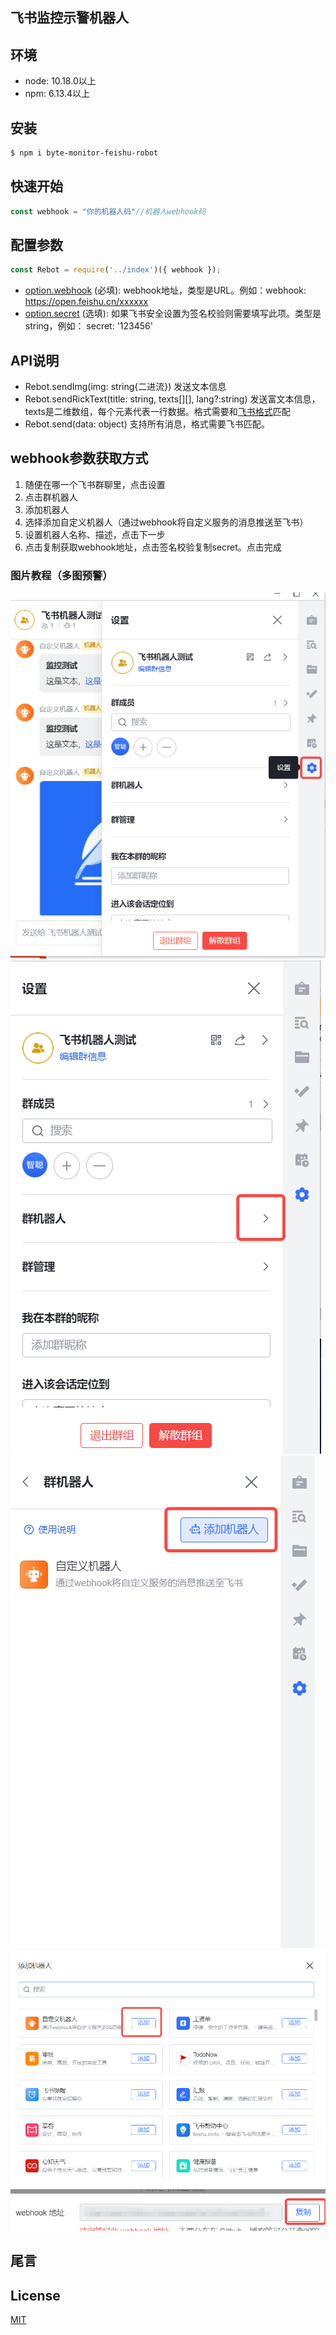 ## 飞书监控示警机器人
## 环境
* node: 10.18.0以上
* npm: 6.13.4以上

## 安装
```bash
$ npm i byte-monitor-feishu-robot
```

## 快速开始
```js
const webhook = "你的机器人码"//机器人webhook码
```

## 配置参数
```js
const Rebot = require('../index')({ webhook });
```
* [option.webhook](#webhook参数获取方式) (必填): webhook地址，类型是URL。例如：webhook: https://open.feishu.cn/xxxxxx
* [option.secret](#webhook参数获取方式) (选填): 如果飞书安全设置为签名校验则需要填写此项。类型是string，例如： secret: '123456'

## API说明
* Rebot.sendImg(img: string{二进流}) 发送文本信息
* Rebot.sendRickText(title: string, texts[][], lang?:string) 发送富文本信息， texts是二维数组，每个元素代表一行数据。格式需要和[飞书格式](https://open.feishu.cn/document/ukTMukTMukTM/uMDMxEjLzATMx4yMwETM#c48c9c2a)匹配
* Rebot.send(data: object) 支持所有消息，格式需要飞书匹配。

## webhook参数获取方式
1. 随便在哪一个飞书群聊里，点击设置
2. 点击群机器人
3. 添加机器人
4. 选择添加自定义机器人（通过webhook将自定义服务的消息推送至飞书）
5. 设置机器人名称、描述，点击下一步
6. 点击复制获取webhook地址，点击签名校验复制secret。点击完成

### 图片教程（**多图预警**）
![Image text](https://raw.githubusercontent.com/ByteWebMonitor/byte-monitor-feishu-robot/main/img/1.png)
![Image text](https://raw.githubusercontent.com/ByteWebMonitor/byte-monitor-feishu-robot/main/img/2.png)
![Image text](https://raw.githubusercontent.com/ByteWebMonitor/byte-monitor-feishu-robot/main/img/3.png)
![Image text](https://raw.githubusercontent.com/ByteWebMonitor/byte-monitor-feishu-robot/main/img/4.png)
![Image text](https://raw.githubusercontent.com/ByteWebMonitor/byte-monitor-feishu-robot/main/img/5.png)

## 尾言

## License
[MIT](LICENSE)